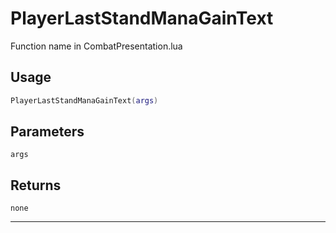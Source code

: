 # PlayerLastStandManaGainText
Function name in CombatPresentation.lua
## Usage
```lua
PlayerLastStandManaGainText(args)
```
## Parameters
`args`
## Returns
`none`

---